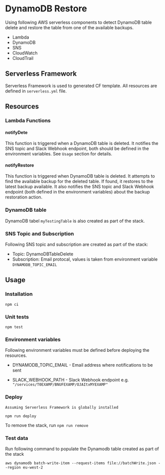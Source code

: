 # DynamoDB Restore

Using following AWS serverless components to detect DynamoDB table delete and restore the table from one of the available backups.

* Lambda
* DynamoDB
* SNS
* CloudWatch
* CloudTrail

## Serverless Framework

Serverless Framework is used to generated CF template. All resources are defined in `serverless.yml` file.

## Resources

### Lambda Functions

#### notifyDete

This function is triggered when a DynamoDB table is deleted. It notifies the SNS topic and Slack Webhook endpoint, both should be defined in the environment variables. See `Usage` section for details.

#### notifyRestore

This function is triggered when DynamoDB table is deleted. It attempts to find the available backup for the deleted table. If found, it restores to the latest backup available. It also notifies the SNS topic and Slack Webhook endpoint (both defined in the environment variables) about the backup restoration action.

### DynamoDB table

DynamoDB tabel `myTestingTable` is also created as part of the stack.

### SNS Topic and Subscription

Following SNS topic and subscription are created as part of the stack:

* Topic: DynamoDBTableDelete
* Subscription: Email protocal, values is taken from environment variable `DYNAMODB_TOPIC_EMAIL`

## Usage

### Installation

`npm ci`

### Unit tests

`npm test`

### Environment variables

Following environment variables must be defined before deploying the resources.

* DYNAMODB_TOPIC_EMAIL - Email address where notifications to be sent

* SLACK_WEBHOOK_PATH - Slack Webhook endpoint e.g. `"/services/T0EXAMP/BNUFEXAMP/OJAItxMYEXAMP"`

### Deploy

    Assuming Serverless Framework is globally installed
`npm run deploy`

To remove the stack, run `npm run remove`

### Test data

Run following command to populate the Dynamodb table created as part of the stack

`aws dynamodb batch-write-item --request-items file://batchWrite.json --region eu-west-2`
